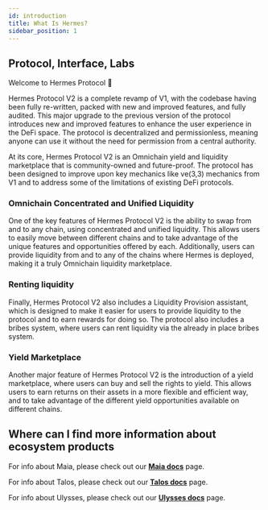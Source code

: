 ```yaml
---
id: introduction
title: What Is Hermes?
sidebar_position: 1
---
```


[//]: # (TODO: Description of goals/mechanics of ve3,3 and main b3,3 takeaways)
[//]: # (TODO: Explain how/why Hermes is a "Omnichain Yield and Liquidity Marketplace")

## Protocol, Interface, Labs

Welcome to Hermes Protocol 👋

Hermes Protocol V2 is a complete revamp of V1, with the codebase having been fully re-written, packed with new and improved features, and fully audited. This major upgrade to the previous version of the protocol introduces new and improved features to enhance the user experience in the DeFi space. The protocol is decentralized and permissionless, meaning anyone can use it without the need for permission from a central authority.

At its core, Hermes Protocol V2 is an Omnichain yield and liquidity marketplace that is community-owned and future-proof. The protocol has been designed to improve upon key mechanics like ve(3,3) mechanics from V1 and to address some of the limitations of existing DeFi protocols.

### Omnichain Concentrated and Unified Liquidity

One of the key features of Hermes Protocol V2 is the ability to swap from and to any chain, using concentrated and unified liquidity. This allows users to easily move between different chains and to take advantage of the unique features and opportunities offered by each. Additionally, users can provide liquidity from and to any of the chains where Hermes is deployed, making it a truly Omnichain liquidity marketplace.

### Renting liquidity

Finally, Hermes Protocol V2 also includes a Liquidity Provision assistant, which is designed to make it easier for users to provide liquidity to the protocol and to earn rewards for doing so. The protocol also includes a bribes system, where users can rent liquidity via the already in place bribes system.

### Yield Marketplace

Another major feature of Hermes Protocol V2 is the introduction of a yield marketplace, where users can buy and sell the rights to yield. This allows users to earn returns on their assets in a more flexible and efficient way, and to take advantage of the different yield opportunities available on different chains.

## Where can I find more information about ecosystem products

For info about Maia, please check out our [**Maia docs**](../introduction) page.

For info about Talos, please check out our [**Talos docs**](../Talos/introduction) page.

For info about Ulysses, please check out our [**Ulysses docs**](../Ulysses/introduction) page.
